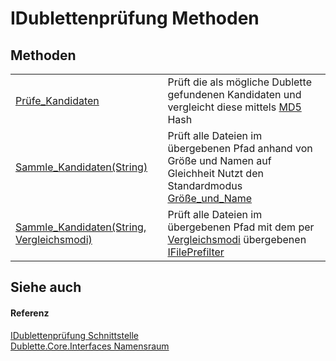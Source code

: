 # IDublettenprüfung Methoden




## Methoden
<table>
<tr>
<td><a href="7a91fe6a-2aa3-56eb-08f8-f83c40ebfbff">Prüfe_Kandidaten</a></td>
<td>Prüft die als mögliche Dublette gefundenen Kandidaten und vergleicht diese mittels <a href="https://learn.microsoft.com/dotnet/api/system.security.cryptography.md5" target="_blank" rel="noopener noreferrer">MD5</a> Hash</td></tr>
<tr>
<td><a href="e992cc95-a7e9-6d39-fed7-3f7220973796">Sammle_Kandidaten(String)</a></td>
<td>Prüft alle Dateien im übergebenen Pfad anhand von Größe und Namen auf Gleichheit Nutzt den Standardmodus <a href="9fd18be0-a2ab-2580-dd6d-7ba89b017d19">Größe_und_Name</a></td></tr>
<tr>
<td><a href="3a3436c6-a3a7-e60e-ed01-3254bba4d952">Sammle_Kandidaten(String, Vergleichsmodi)</a></td>
<td>Prüft alle Dateien im übergebenen Pfad mit dem per <a href="9fd18be0-a2ab-2580-dd6d-7ba89b017d19">Vergleichsmodi</a> übergebenen <a href="85d71403-cd59-2093-86d1-420500a9ff09">IFilePrefilter</a></td></tr>
</table>

## Siehe auch


#### Referenz
<a href="680c6881-ffb0-8757-3baa-c8639c75c2a8">IDublettenprüfung Schnittstelle</a>  
<a href="58638396-328c-8342-0d09-e8f5f624b914">Dublette.Core.Interfaces Namensraum</a>  
